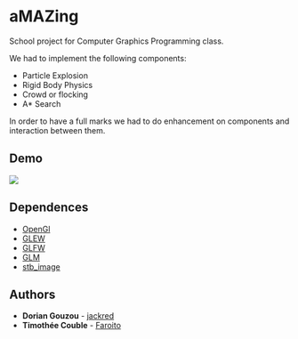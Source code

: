 # aMAZing

School project for Computer Graphics Programming class.

We had to implement the following components:
- Particle Explosion
- Rigid Body Physics
- Crowd or flocking 
- A* Search

In order to have a full marks we had to do enhancement on components and interaction between them.

## Demo

![](amazing.gif)

## Dependences 

- [OpenGl](https://www.opengl.org/)
- [GLEW](http://glew.sourceforge.net/)
- [GLFW](https://www.glfw.org/)
- [GLM](https://glm.g-truc.net/0.9.9/index.html)
- [stb_image](https://github.com/nothings/stb/blob/master/stb_image.h)

## Authors

* **Dorian Gouzou** - [jackred](https://github.com/jackred)
* **Timothée Couble** - [Faroito](https://github.com/Faroito)